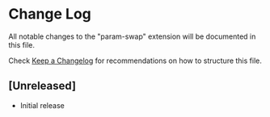 # Change Log

All notable changes to the "param-swap" extension will be documented in this file.

Check [Keep a Changelog](http://keepachangelog.com/) for recommendations on how to structure this file.

## [Unreleased]

- Initial release